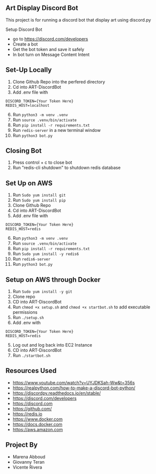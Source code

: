 Art Display Discord Bot
------------------------
This project is for running a discord bot that display art using discord.py

Setup Discord Bot
- go to https://discord.com/developers
- Create a bot
- Get the bot token and save it safely
- In bot turn on Message Content Intent


Set-Up Locally
---------------
1. Clone Github Repo into the perfered directory
2. Cd into ART-DiscordBot
3. Add .env file with
```
DISCORD_TOKEN={Your Token Here}
REDIS_HOST=localhost
 ```
6. Run ```python3 -m venv .venv```
7. Run ```source .venv/bin/activate```
8. Run ```pip install -r requirements.txt```
9. Run ```redis-server``` in a new terminal window
10. Run ```python3 bot.py```

Closing Bot
-------------
1. Press control + c to close bot
2. Run "redis-cli shutdown" to shutdown redis database

Set Up on AWS
--------------
1. Run ```Sudo yum install git```
2. Run ```Sudo yum install pip```
3. Clone Github Repo
4. Cd into ART-DiscordBot
5. Add .env file with
```
DISCORD_TOKEN={Your Token Here}
REDIS_HOST=redis
 ```
6. Run ```python3 -m venv .venv```
7. Run ```source .venv/bin/activate```
8. Run ```pip install -r requirements.txt```
9. Run ```Sudo yum install -y redis6```
10. Run ```redis6-server```
11. Run ```python3 bot.py```

Setup on AWS through Docker
-
1. Run ```Sudo yum install -y git```
2. Clone repo
3. CD into ART-DiscordBot
4. Run ```chmod +x setup.sh``` and ```chmod +x startbot.sh``` to add executable permissions
5. Run ```./setup.sh```
6. Add .env with
 ```
DISCORD_TOKEN={Your Token Here}
REDIS_HOST=redis
 ```
5. Log out and log back into EC2 Instance
6. CD into ART-DiscordBot
7. Run ```./startbot.sh```

Resources Used
-----------
* https://www.youtube.com/watch?v=UYJDKSah-Ww&t=356s
* https://realpython.com/how-to-make-a-discord-bot-python/
* https://discordpy.readthedocs.io/en/stable/
* https://discord.com/developers
* https://discord.com
* https://github.com/
* https://redis.io
* https://www.docker.com
* https://docs.docker.com
* https://aws.amazon.com

Project By
------------
* Marena Abboud
* Giovanny Teran
* Vicente Rivera
